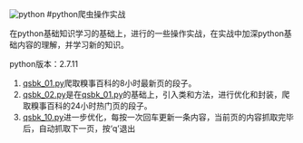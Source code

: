 ﻿![python](http://s7.51cto.com/wyfs02/M01/24/2F/wKiom1NMlT-z_hrsAAA1lJYopPE323.gif)
#python爬虫操作实战

在python基础知识学习的基础上，进行的一些操作实战，在实战中加深python基础内容的理解，并学习新的知识。

python版本：2.7.11

1. [qsbk_01.py](https://github.com/Jon-Wang/learnpython/blob/master/practice/qsbk_01.py)爬取糗事百科的8小时最新页的段子。
2. [qsbk_02.py](https://github.com/Jon-Wang/learnpython/blob/master/practice/qsbk_02.py)是在[qsbk_01.py](https://github.com/Jon-Wang/learnpython/blob/master/practice/qsbk_01.py)的基础上，引入类和方法，进行优化和封装，爬取糗事百科的24小时热门页的段子。
3. [qsbk_10.py](https://github.com/Jon-Wang/learnpython/blob/master/practice/qsbk_10.py)进一步优化，每按一次回车更新一条内容，当前页的内容抓取完毕后，自动抓取下一页，按‘q’退出